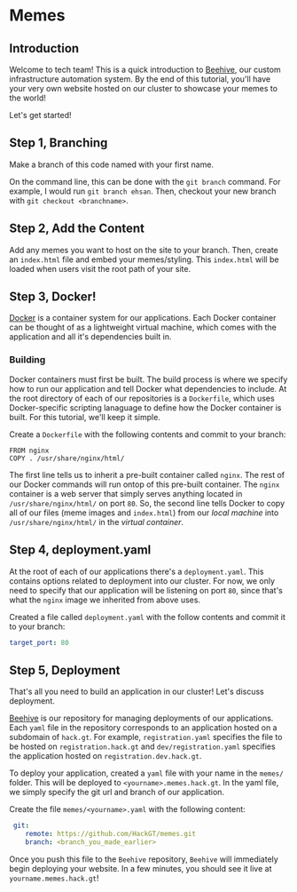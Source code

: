 # Memes
## Introduction
Welcome to tech team! This is a quick introduction to [Beehive](https://github.com/hackgt/biodomes), our custom infrastructure automation system. By the end of this tutorial, you'll have your very own website hosted on our cluster to showcase your memes to the world!

 Let's get started!

## Step 1, Branching
Make a branch of this code named with your first name. 

On the command line, this can be done with the `git branch` command. For example, I would run `git branch ehsan`. Then, checkout your new branch with `git checkout <branchname>`.

## Step 2, Add the Content
Add any memes you want to host on the site to your branch. Then, create an `index.html` file and embed your memes/styling. This `index.html` will be loaded when users visit the root path of your site.

## Step 3, Docker!
[Docker](docker.com) is a container system for our applications. Each Docker container can be thought of as a lightweight virtual machine, which comes with the application and all it's dependencies built in.
### Building
 Docker containers must first be built. The build process is where we specify how to run our application and tell Docker what dependencies to include. At the root directory of each of our repositories is a `Dockerfile`, which uses Docker-specific scripting lanaguage to define how the Docker container is built. For this tutorial, we'll keep it simple.

Create a `Dockerfile` with the following contents and commit to your branch:
 ```
 FROM nginx
 COPY . /usr/share/nginx/html/
 ```
The first line tells us to inherit a pre-built container called `nginx`. The rest of our Docker commands will run ontop of this pre-built container. The `nginx` container is a web server that simply serves anything located in `/usr/share/nginx/html/` on port `80`. So, the second line tells Docker to copy all of our files (meme images and `index.html`) from our _local machine_ into `/usr/share/nginx/html/` in the _virtual container_. 

## Step 4, deployment.yaml
At the root of each of our applications there's a `deployment.yaml`. This contains options related to deployment into our cluster. For now, we only need to specify that our application will be listening on port `80`, since that's what the `nginx` image we inherited from above uses.

Created a file called `deployment.yaml` with the follow contents and commit it to your branch:
```yaml
target_port: 80 
```

## Step 5, Deployment
That's all you need to build an application in our cluster! Let's discuss deployment.


[Beehive](https://github.com/hackgt/biodomes) is our repository for managing deployments of our applications. Each `yaml` file in the repository corresponds to an application hosted on a subdomain of `hack.gt`. For example, `registration.yaml` specifies the file to be hosted on `registration.hack.gt` and `dev/registration.yaml` specifies the application hosted on `registration.dev.hack.gt`. 

To deploy your application, created a `yaml` file with your name in the `memes/` folder. This will be deployed to `<yourname>.memes.hack.gt`. In the yaml file, we simply specify the git url and branch of our application.

Create the file `memes/<yourname>.yaml` with the following content:
```yaml
 git:
    remote: https://github.com/HackGT/memes.git
    branch: <branch_you_made_earlier>
```

Once you push this file to the `Beehive` repository, `Beehive` will immediately begin deploying your website. In a few minutes, you should see it live at `yourname.memes.hack.gt`!

